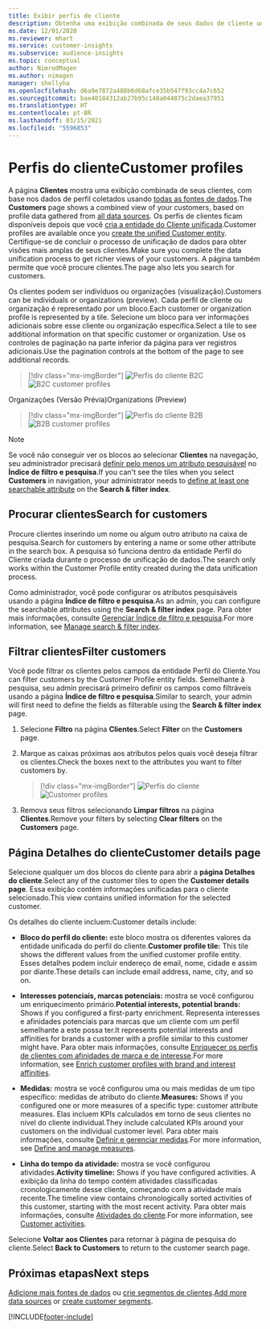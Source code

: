 ```yaml
---
title: Exibir perfis de cliente
description: Obtenha uma exibição combinada de seus dados de cliente unificados.
ms.date: 12/01/2020
ms.reviewer: mhart
ms.service: customer-insights
ms.subservice: audience-insights
ms.topic: conceptual
author: NimrodMagen
ms.author: nimagen
manager: shellyha
ms.openlocfilehash: d6a9e7872a488b6d68afce35b547f93cc4a7c652
ms.sourcegitcommit: bae40184312ab27b95c140a044875c2daea37951
ms.translationtype: HT
ms.contentlocale: pt-BR
ms.lasthandoff: 03/15/2021
ms.locfileid: "5596853"
---
```

# <a name="customer-profiles"></a><span data-ttu-id="b451b-103">Perfis do cliente</span><span class="sxs-lookup"><span data-stu-id="b451b-103">Customer profiles</span></span>

<span data-ttu-id="b451b-104">A página **Clientes** mostra uma exibição combinada de seus clientes, com base nos dados de perfil coletados usando [todas as fontes de dados](data-sources.md).</span><span class="sxs-lookup"><span data-stu-id="b451b-104">The **Customers** page shows a combined view of your customers, based on profile data gathered from [all data sources](data-sources.md).</span></span> <span data-ttu-id="b451b-105">Os perfis de clientes ficam disponíveis depois que você [cria a entidade do Cliente unificada](data-unification.md).</span><span class="sxs-lookup"><span data-stu-id="b451b-105">Customer profiles are available once you [create the unified Customer entity](data-unification.md).</span></span> <span data-ttu-id="b451b-106">Certifique-se de concluir o processo de unificação de dados para obter visões mais amplas de seus clientes.</span><span class="sxs-lookup"><span data-stu-id="b451b-106">Make sure you complete the data unification process to get richer views of your customers.</span></span> <span data-ttu-id="b451b-107">A página também permite que você procure clientes.</span><span class="sxs-lookup"><span data-stu-id="b451b-107">The page also lets you search for customers.</span></span>

<span data-ttu-id="b451b-108">Os clientes podem ser indivíduos ou organizações (visualização).</span><span class="sxs-lookup"><span data-stu-id="b451b-108">Customers can be individuals or organizations (preview).</span></span> <span data-ttu-id="b451b-109">Cada perfil de cliente ou organização é representado por um bloco.</span><span class="sxs-lookup"><span data-stu-id="b451b-109">Each customer or organization profile is represented by a tile.</span></span> <span data-ttu-id="b451b-110">Selecione um bloco para ver informações adicionais sobre esse cliente ou organização específica.</span><span class="sxs-lookup"><span data-stu-id="b451b-110">Select a tile to see additional information on that specific customer or organization.</span></span> <span data-ttu-id="b451b-111">Use os controles de paginação na parte inferior da página para ver registros adicionais.</span><span class="sxs-lookup"><span data-stu-id="b451b-111">Use the pagination controls at the bottom of the page to see additional records.</span></span>

> [!div class="mx-imgBorder"] 
> <span data-ttu-id="b451b-112">![Perfis do cliente B2C](media/profiles-customers.png "Perfis do cliente B2C")</span><span class="sxs-lookup"><span data-stu-id="b451b-112">![B2C customer profiles](media/profiles-customers.png "B2C customer profiles")</span></span>

<span data-ttu-id="b451b-113">Organizações (Versão Prévia)</span><span class="sxs-lookup"><span data-stu-id="b451b-113">Organizations (Preview)</span></span>
> [!div class="mx-imgBorder"] 
> <span data-ttu-id="b451b-114">![Perfis do cliente B2B](media/profile-customers-b2b.png "Perfis do cliente B2B")</span><span class="sxs-lookup"><span data-stu-id="b451b-114">![B2B customer profiles](media/profile-customers-b2b.png "B2B customer profiles")</span></span>

> [!NOTE]
> <span data-ttu-id="b451b-115">Se você não conseguir ver os blocos ao selecionar **Clientes** na navegação, seu administrador precisará [definir pelo menos um atributo pesquisável](search-filter-index.md) no **Índice de filtro e pesquisa**.</span><span class="sxs-lookup"><span data-stu-id="b451b-115">If you can't see the tiles when you select **Customers** in navigation, your administrator needs to [define at least one searchable attribute](search-filter-index.md) on the **Search & filter index**.</span></span>

## <a name="search-for-customers"></a><span data-ttu-id="b451b-116">Procurar clientes</span><span class="sxs-lookup"><span data-stu-id="b451b-116">Search for customers</span></span>

<span data-ttu-id="b451b-117">Procure clientes inserindo um nome ou algum outro atributo na caixa de pesquisa.</span><span class="sxs-lookup"><span data-stu-id="b451b-117">Search for customers by entering a name or some other attribute in the search box.</span></span> <span data-ttu-id="b451b-118">A pesquisa só funciona dentro da entidade Perfil do Cliente criada durante o processo de unificação de dados.</span><span class="sxs-lookup"><span data-stu-id="b451b-118">The search only works within the Customer Profile entity created during the data unification process.</span></span>

<span data-ttu-id="b451b-119">Como administrador, você pode configurar os atributos pesquisáveis usando a página **Índice de filtro e pesquisa**.</span><span class="sxs-lookup"><span data-stu-id="b451b-119">As an admin, you can configure the searchable attributes using the **Search & filter index** page.</span></span> <span data-ttu-id="b451b-120">Para obter mais informações, consulte [Gerenciar Índice de filtro e pesquisa](search-filter-index.md).</span><span class="sxs-lookup"><span data-stu-id="b451b-120">For more information, see [Manage search & filter index](search-filter-index.md).</span></span>

## <a name="filter-customers"></a><span data-ttu-id="b451b-121">Filtrar clientes</span><span class="sxs-lookup"><span data-stu-id="b451b-121">Filter customers</span></span>

<span data-ttu-id="b451b-122">Você pode filtrar os clientes pelos campos da entidade Perfil do Cliente.</span><span class="sxs-lookup"><span data-stu-id="b451b-122">You can filter customers by the Customer Profile entity fields.</span></span> <span data-ttu-id="b451b-123">Semelhante à pesquisa, seu admin precisará primeiro definir os campos como filtráveis usando a página **Índice de filtro e pesquisa**.</span><span class="sxs-lookup"><span data-stu-id="b451b-123">Similar to search, your admin will first need to define the fields as filterable using the **Search & filter index** page.</span></span>

1. <span data-ttu-id="b451b-124">Selecione **Filtro** na página **Clientes**.</span><span class="sxs-lookup"><span data-stu-id="b451b-124">Select **Filter** on the **Customers** page.</span></span>

2. <span data-ttu-id="b451b-125">Marque as caixas próximas aos atributos pelos quais você deseja filtrar os clientes.</span><span class="sxs-lookup"><span data-stu-id="b451b-125">Check the boxes next to the attributes you want to filter customers by.</span></span>

   > [!div class="mx-imgBorder"] 
   > <span data-ttu-id="b451b-126">![Perfis do cliente](media/profiles-customers3.png "Perfis do cliente")</span><span class="sxs-lookup"><span data-stu-id="b451b-126">![Customer profiles](media/profiles-customers3.png "Customer profiles")</span></span>

3. <span data-ttu-id="b451b-127">Remova seus filtros selecionando **Limpar filtros** na página **Clientes**.</span><span class="sxs-lookup"><span data-stu-id="b451b-127">Remove your filters by selecting **Clear filters** on the **Customers** page.</span></span>

##  <a name="customer-details-page"></a><span data-ttu-id="b451b-128">Página Detalhes do cliente</span><span class="sxs-lookup"><span data-stu-id="b451b-128">Customer details page</span></span>

<span data-ttu-id="b451b-129">Selecione qualquer um dos blocos do cliente para abrir a **página Detalhes do cliente**.</span><span class="sxs-lookup"><span data-stu-id="b451b-129">Select any of the customer tiles to open the **Customer details page**.</span></span> <span data-ttu-id="b451b-130">Essa exibição contém informações unificadas para o cliente selecionado.</span><span class="sxs-lookup"><span data-stu-id="b451b-130">This view contains unified information for the selected customer.</span></span>

<span data-ttu-id="b451b-131">Os detalhes do cliente incluem:</span><span class="sxs-lookup"><span data-stu-id="b451b-131">Customer details include:</span></span>

-   <span data-ttu-id="b451b-132">**Bloco do perfil do cliente:** este bloco mostra os diferentes valores da entidade unificada do perfil do cliente.</span><span class="sxs-lookup"><span data-stu-id="b451b-132">**Customer profile tile:** This tile shows the different values from the unified customer profile entity.</span></span> <span data-ttu-id="b451b-133">Esses detalhes podem incluir endereço de email, nome, cidade e assim por diante.</span><span class="sxs-lookup"><span data-stu-id="b451b-133">These details can include email address, name, city, and so on.</span></span> 

-   <span data-ttu-id="b451b-134">**Interesses potenciais, marcas potenciais:** mostra se você configurou um enriquecimento primário.</span><span class="sxs-lookup"><span data-stu-id="b451b-134">**Potential interests, potential brands:** Shows if you configured a first-party enrichment.</span></span> <span data-ttu-id="b451b-135">Representa interesses e afinidades potenciais para marcas que um cliente com um perfil semelhante a este possa ter.</span><span class="sxs-lookup"><span data-stu-id="b451b-135">It represents potential interests and affinities for brands a customer with a profile similar to this customer might have.</span></span> <span data-ttu-id="b451b-136">Para obter mais informações, consulte [Enriquecer os perfis de clientes com afinidades de marca e de interesse](enrichment-microsoft-graph.md).</span><span class="sxs-lookup"><span data-stu-id="b451b-136">For more information, see [Enrich customer profiles with brand and interest affinities](enrichment-microsoft-graph.md).</span></span>

-   <span data-ttu-id="b451b-137">**Medidas:** mostra se você configurou uma ou mais medidas de um tipo específico: medidas de atributo do cliente.</span><span class="sxs-lookup"><span data-stu-id="b451b-137">**Measures:** Shows if you configured one or more measures of a specific type: customer attribute measures.</span></span> <span data-ttu-id="b451b-138">Elas incluem KPIs calculados em torno de seus clientes no nível do cliente individual.</span><span class="sxs-lookup"><span data-stu-id="b451b-138">They include calculated KPIs around your customers on the individual customer level.</span></span> <span data-ttu-id="b451b-139">Para obter mais informações, consulte [Definir e gerenciar medidas](measures.md).</span><span class="sxs-lookup"><span data-stu-id="b451b-139">For more information, see [Define and manage measures](measures.md).</span></span>

-   <span data-ttu-id="b451b-140">**Linha do tempo da atividade:** mostra se você configurou atividades.</span><span class="sxs-lookup"><span data-stu-id="b451b-140">**Activity timeline:** Shows if you have configured activities.</span></span> <span data-ttu-id="b451b-141">A exibição da linha do tempo contém atividades classificadas cronologicamente desse cliente, começando com a atividade mais recente.</span><span class="sxs-lookup"><span data-stu-id="b451b-141">The timeline view contains chronologically sorted activities of this customer, starting with the most recent activity.</span></span> <span data-ttu-id="b451b-142">Para obter mais informações, consulte [Atividades do cliente](activities.md).</span><span class="sxs-lookup"><span data-stu-id="b451b-142">For more information, see [Customer activities](activities.md).</span></span>

<span data-ttu-id="b451b-143">Selecione **Voltar aos Clientes** para retornar à página de pesquisa do cliente.</span><span class="sxs-lookup"><span data-stu-id="b451b-143">Select **Back to Customers** to return to the customer search page.</span></span>

## <a name="next-steps"></a><span data-ttu-id="b451b-144">Próximas etapas</span><span class="sxs-lookup"><span data-stu-id="b451b-144">Next steps</span></span>

<span data-ttu-id="b451b-145">[Adicione mais fontes de dados](data-sources.md) ou [crie segmentos de clientes](segments.md).</span><span class="sxs-lookup"><span data-stu-id="b451b-145">[Add more data sources](data-sources.md) or [create customer segments](segments.md).</span></span>


[!INCLUDE[footer-include](../includes/footer-banner.md)]